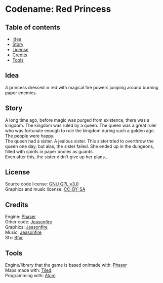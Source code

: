Codename: Red Princess
======================

Table of contents
-----------------
* [Idea](#idea)
* [Story](#story)
* [License](#license)
* [Credits](#credits)
* [Tools](#tools)

Idea
----
A princess dressed in red with magical fire powers jumping around burning paper enemies.

Story
-----
A long time ago, before magic was purged from existence, there was a kingdom. The kingdom was ruled by a queen. The queen was a great ruler who was fortunate enough to rule the kingdom during such a golden age. The people were happy.  
The queen had a sister. A jealous sister. This sister tried to overthrow the queen one day; but alas, the sister failed. She ended up in the dungeons, filled with spirits in paper bodies as guards.  
Even after this, the sister didn't give up her plans...

License
-------
Source code license: [GNU GPL v3.0](http://www.gnu.org/licenses/gpl-3.0)  
Graphics and music license: [CC-BY-SA](http://creativecommons.org/licenses/by-sa/4.0/)

Credits
-------
Engine: [Phaser](https://github.com/photonstorm/phaser)  
Other code: [Jeasonfire](https://jeasonfire.github.io)  
Graphics: [Jeasonfire](https://jeasonfire.github.io)  
Music: [Jeasonfire](https://jeasonfire.github.io)  
Sfx: [Bfxr](http://www.bfxr.net/)  

Tools
-----
Engine/library that the game is based on/made with: [Phaser](https://github.com/photonstorm/phaser)  
Maps made with: [Tiled](http://www.mapeditor.org/)  
Programming with: [Atom](https://atom.io)
